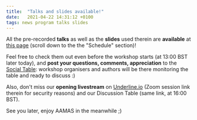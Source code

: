 ```yaml
---
title:  "Talks and slides available!"
date:   2021-04-22 14:31:12 +0100
tags: news program talks slides
---
```


All the pre-recorded **talks** as well as the **slides** used therein are **available** at [this page](/prog/) (scroll down to the the "Schedule" section)!

Feel free to check them out even before the workshop starts (at 13:00 BST later today), and **post your questions, comments, appreciation** to the [Social Table](https://docs.google.com/document/d/1hPYYY1hfUAgnzdhs_fifj3__YQOPklcshIRpJSCxw7Y/edit?usp=sharing): workshop organisers and authors will be there monitoring the table and ready to discuss :)

Also, don't miss our **opening livestream** on [Underline.io](https://underline.io/events/116/sessions?eventSessionId=3402) (Zoom session link therein for security reasons) and our Discussion Table (same link, at 16:00 BST).

See you later, enjoy AAMAS in the meanwhile ;)
